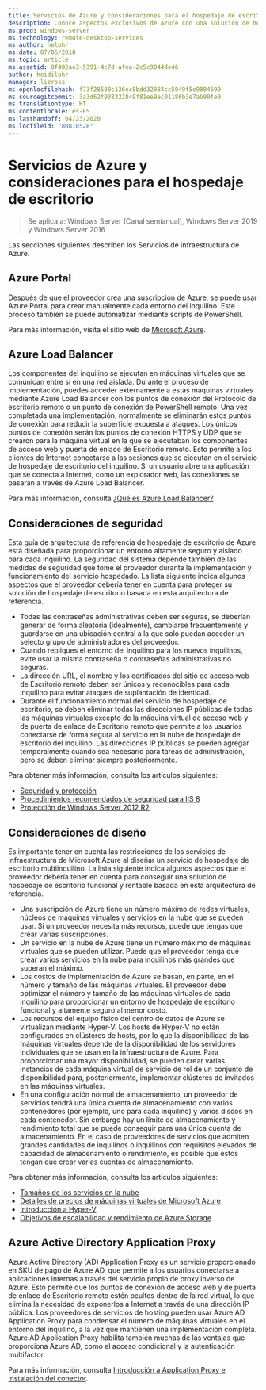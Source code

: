 ```yaml
---
title: Servicios de Azure y consideraciones para el hospedaje de escritorio
description: Conoce aspectos exclusivos de Azure con una solución de hospedaje de Escritorio remoto.
ms.prod: windows-server
ms.technology: remote-desktop-services
ms.author: helohr
ms.date: 07/06/2018
ms.topic: article
ms.assetid: 0f402ae3-5391-4c7d-afea-2c5c9044de46
author: heidilohr
manager: lizross
ms.openlocfilehash: f73f28500c136ec8bdd32084cc5949f5e9804699
ms.sourcegitcommit: 3a3d62f938322849f81ee9ec01186b3e7ab90fe0
ms.translationtype: HT
ms.contentlocale: es-ES
ms.lasthandoff: 04/23/2020
ms.locfileid: "80818528"
---
```

# <a name="azure-services-and-considerations-for-desktop-hosting"></a>Servicios de Azure y consideraciones para el hospedaje de escritorio

>Se aplica a: Windows Server (Canal semianual), Windows Server 2019 y Windows Server 2016

Las secciones siguientes describen los Servicios de infraestructura de Azure.
  
## <a name="azure-portal"></a>Azure Portal

Después de que el proveedor crea una suscripción de Azure, se puede usar Azure Portal para crear manualmente cada entorno del inquilino. Este proceso también se puede automatizar mediante scripts de PowerShell.  

Para más información, visita el sitio web de [Microsoft Azure](https://www.azure.microsoft.com).
  
## <a name="azure-load-balancer"></a>Azure Load Balancer

Los componentes del inquilino se ejecutan en máquinas virtuales que se comunican entre sí en una red aislada. Durante el proceso de implementación, puedes acceder externamente a estas máquinas virtuales mediante Azure Load Balancer con los puntos de conexión del Protocolo de escritorio remoto o un punto de conexión de PowerShell remoto. Una vez completada una implementación, normalmente se eliminarán estos puntos de conexión para reducir la superficie expuesta a ataques. Los únicos puntos de conexión serán los puntos de conexión HTTPS y UDP que se crearon para la máquina virtual en la que se ejecutaban los componentes de acceso web y puerta de enlace de Escritorio remoto. Esto permite a los clientes de Internet conectarse a las sesiones que se ejecutan en el servicio de hospedaje de escritorio del inquilino. Si un usuario abre una aplicación que se conecta a Internet, como un explorador web, las conexiones se pasarán a través de Azure Load Balancer.  
  
Para más información, consulta [¿Qué es Azure Load Balancer?](https://azure.microsoft.com/documentation/articles/virtual-machines-linux-load-balance/)
  
## <a name="security-considerations"></a>Consideraciones de seguridad

Esta guía de arquitectura de referencia de hospedaje de escritorio de Azure está diseñada para proporcionar un entorno altamente seguro y aislado para cada inquilino. La seguridad del sistema depende también de las medidas de seguridad que tome el proveedor durante la implementación y funcionamiento del servicio hospedado. La lista siguiente indica algunos aspectos que el proveedor debería tener en cuenta para proteger su solución de hospedaje de escritorio basada en esta arquitectura de referencia.

- Todas las contraseñas administrativas deben ser seguras, se deberían generar de forma aleatoria (idealmente), cambiarse frecuentemente y guardarse en una ubicación central a la que solo puedan acceder un selecto grupo de administradores del proveedor.  
- Cuando repliques el entorno del inquilino para los nuevos inquilinos, evite usar la misma contraseña o contraseñas administrativas no seguras.
- La dirección URL, el nombre y los certificados del sitio de acceso web de Escritorio remoto deben ser únicos y reconocibles para cada inquilino para evitar ataques de suplantación de identidad.  
- Durante el funcionamiento normal del servicio de hospedaje de escritorio, se deben eliminar todas las direcciones IP públicas de todas las máquinas virtuales excepto de la máquina virtual de acceso web y de puerta de enlace de Escritorio remoto que permite a los usuarios conectarse de forma segura al servicio en la nube de hospedaje de escritorio del inquilino. Las direcciones IP públicas se pueden agregar temporalmente cuando sea necesario para tareas de administración, pero se deben eliminar siempre posteriormente.  
  
Para obtener más información, consulta los artículos siguientes:

- [Seguridad y protección](https://docs.microsoft.com/previous-versions/windows/it-pro/windows-server-2012-R2-and-2012/hh831778(v=ws.11))  
- [Procedimientos recomendados de seguridad para IIS 8](https://docs.microsoft.com/previous-versions/windows/it-pro/windows-server-2012-R2-and-2012/jj635855(v=ws.11))  
- [Protección de Windows Server 2012 R2](https://docs.microsoft.com/previous-versions/windows/it-pro/windows-server-2012-R2-and-2012/hh831360(v=ws.11))  
  
## <a name="design-considerations"></a>Consideraciones de diseño

Es importante tener en cuenta las restricciones de los servicios de infraestructura de Microsoft Azure al diseñar un servicio de hospedaje de escritorio multiinquilino. La lista siguiente indica algunos aspectos que el proveedor debería tener en cuenta para conseguir una solución de hospedaje de escritorio funcional y rentable basada en esta arquitectura de referencia.  
  
- Una suscripción de Azure tiene un número máximo de redes virtuales, núcleos de máquinas virtuales y servicios en la nube que se pueden usar. Si un proveedor necesita más recursos, puede que tengas que crear varias suscripciones.
- Un servicio en la nube de Azure tiene un número máximo de máquinas virtuales que se pueden utilizar. Puede que el proveedor tenga que crear varios servicios en la nube para inquilinos más grandes que superan el máximo.  
- Los costos de implementación de Azure se basan, en parte, en el número y tamaño de las máquinas virtuales. El proveedor debe optimizar el número y tamaño de las máquinas virtuales de cada inquilino para proporcionar un entorno de hospedaje de escritorio funcional y altamente seguro al menor costo.  
- Los recursos del equipo físico del centro de datos de Azure se virtualizan mediante Hyper-V. Los hosts de Hyper-V no están configurados en clústeres de hosts, por lo que la disponibilidad de las máquinas virtuales depende de la disponibilidad de los servidores individuales que se usan en la infraestructura de Azure. Para proporcionar una mayor disponibilidad, se pueden crear varias instancias de cada máquina virtual de servicio de rol de un conjunto de disponibilidad para, posteriormente, implementar clústeres de invitados en las máquinas virtuales.  
- En una configuración normal de almacenamiento, un proveedor de servicios tendrá una única cuenta de almacenamiento con varios contenedores (por ejemplo, uno para cada inquilino) y varios discos en cada contenedor. Sin embargo hay un límite de almacenamiento y rendimiento total que se puede conseguir para una única cuenta de almacenamiento. En el caso de proveedores de servicios que admiten grandes cantidades de inquilinos o inquilinos con requisitos elevados de capacidad de almacenamiento o rendimiento, es posible que estos tengan que crear varias cuentas de almacenamiento.  
  
Para obtener más información, consulta los artículos siguientes:

- [Tamaños de los servicios en la nube](https://docs.microsoft.com/azure/cloud-services/cloud-services-sizes-specs)  
- [Detalles de precios de máquinas virtuales de Microsoft Azure](https://azure.microsoft.com/pricing/details/virtual-machines/)  
- [Introducción a Hyper-V](https://docs.microsoft.com/previous-versions/windows/it-pro/windows-server-2012-R2-and-2012/hh831531(v=ws.11))  
- [Objetivos de escalabilidad y rendimiento de Azure Storage](https://docs.microsoft.com/azure/storage/common/storage-scalability-targets)  

## <a name="azure-active-directory-application-proxy"></a>Azure Active Directory Application Proxy

Azure Active Directory (AD) Application Proxy es un servicio proporcionado en SKU de pago de Azure AD, que permite a los usuarios conectarse a aplicaciones internas a través del servicio propio de proxy inverso de Azure. Esto permite que los puntos de conexión de acceso web y de puerta de enlace de Escritorio remoto estén ocultos dentro de la red virtual, lo que elimina la necesidad de exponerlos a Internet a través de una dirección IP pública. Los proveedores de servicios de hosting pueden usar Azure AD Application Proxy para condensar el número de máquinas virtuales en el entorno del inquilino, a la vez que mantienen una implementación completa. Azure AD Application Proxy habilita también muchas de las ventajas que proporciona Azure AD, como el acceso condicional y la autenticación multifactor.

Para más información, consulta [Introducción a Application Proxy e instalación del conector](https://docs.microsoft.com/azure/active-directory/manage-apps/application-proxy-enable).